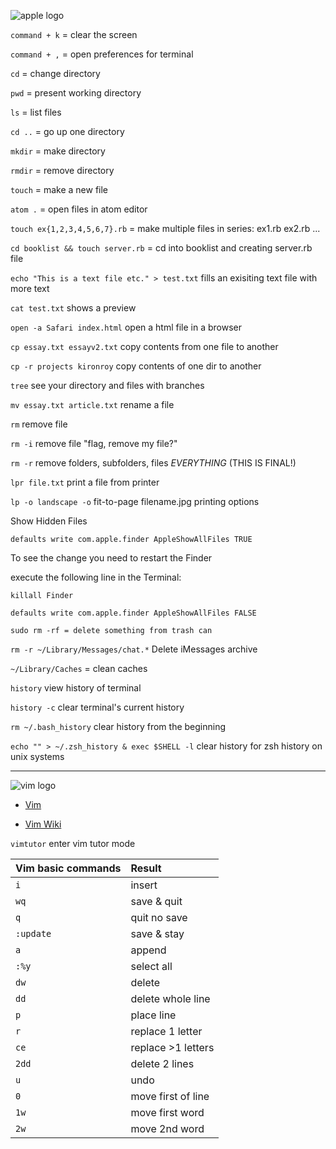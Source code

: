 
![apple logo](https://kironroy.github.io/apple.svg)

`command + k` = clear the screen

`command + ,` = open preferences for terminal

`cd` = change directory

`pwd` = present working directory

`ls`  = list files

`cd ..` = go up one directory

`mkdir` = make directory

`rmdir` = remove directory

`touch` = make a new file

`atom .` = open files in atom editor

`touch ex{1,2,3,4,5,6,7}.rb` = make multiple files in series: ex1.rb ex2.rb ...

`cd booklist && touch server.rb` = cd into booklist and creating server.rb file

`echo "This is a text file etc." > test.txt` fills an exisiting text file with more text

`cat test.txt` shows a preview

`open -a Safari index.html` open a html file in a browser

`cp essay.txt essayv2.txt` copy contents from one file to another

`cp -r projects kironroy` copy contents of one dir to another

`tree` see your directory and files with branches

`mv essay.txt article.txt`  rename a file

`rm` remove file

`rm -i` remove file "flag, remove my file?"

`rm -r` remove folders, subfolders, files *EVERYTHING* (THIS IS FINAL!)

`lpr file.txt` print a file from printer

`lp -o landscape -o` fit-to-page filename.jpg printing options

Show Hidden Files

`defaults write com.apple.finder AppleShowAllFiles TRUE`

To see the change you need to restart the Finder

execute the following line in the Terminal:

`killall Finder`

`defaults write com.apple.finder AppleShowAllFiles FALSE`

`sudo rm -rf = delete something from trash can`

`rm -r ~/Library/Messages/chat.*` Delete iMessages archive

`~/Library/Caches` = clean caches

`history` view history of terminal

`history -c` clear terminal's current history

`rm ~/.bash_history` clear history from the beginning

`echo "" > ~/.zsh_history & exec $SHELL -l` clear history for zsh history on unix systems

***

![vim logo](https://kironroy.github.io/vimm.svg)

* [Vim](https://hashrocket.com/blog/posts/elm-by-example-soup-to-nuts-part-1)

* [Vim Wiki](http://vim.wikia.com/wiki/Vim_Tips_Wiki)

`vimtutor` enter vim tutor mode

| Vim basic commands | Result       |
|--------------|:--------------------|
|`i`           | insert              |
|`wq`          | save & quit         |
|`q`           | quit  no save       | 
|`:update`     | save & stay	     |
|`a`           | append              |
|`:%y`         | select all          |
| `dw`         | delete	             |
| `dd`         | delete whole line   |
| `p`          | place line          |
| `r`	       | replace 1 letter    |
| `ce`         | replace >1 letters  |
| `2dd`        | delete 2 lines      |
| `u`          | undo                |
| `0`          | move first of line  |
| `1w`         | move first word     |
| `2w`         | move 2nd word       |
